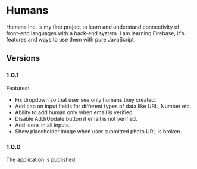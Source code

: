 # Humans

Humans Inc. is my first project to learn and understand connectivity of front-end languages with a back-end system. I am learning Firebase, it's features and ways to use them with pure JavaScript.

## Versions

### 1.0.1

Features:

- Fix dropdown so that user see only humans they created.
- Add cap on input fields for different types of data like URL, Number etc.
- Ability to add human only when email is verified.
- Disable Add/Update button if email is not verified.
- Add icons in all inputs.
- Show placeholder image when user submitted photo URL is broken.

### 1.0.0

The application is published.
